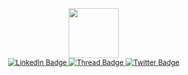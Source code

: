 <div id="header" align="center">
  <img src="https://media.giphy.com/media/gjrYDwbjnK8x36xZIO/giphy.gif" width="100"/>
</div>


<div id="badges", align = "center" >
  <a href="https://www.linkedin.com/in/miguelwagner/">
    <img src="https://img.shields.io/badge/LinkedIn-blue?style=for-the-badge&logo=linkedin&logoColor=white" alt="LinkedIn Badge"/>
  </a>
  <a href="https://www.threads.net/@wmiguel101">
    <img src="https://img.shields.io/badge/Threads-blue?style=for-the-badge&logo=threads&logoColor=white" alt="Thread Badge"/>
  </a>
  <a href="https://twitter.com/wmiguel101">
    <img src="https://img.shields.io/badge/Twitter-blue?style=for-the-badge&logo=twitter&logoColor=white" alt="Twitter Badge"/>
  </a>
</div>
